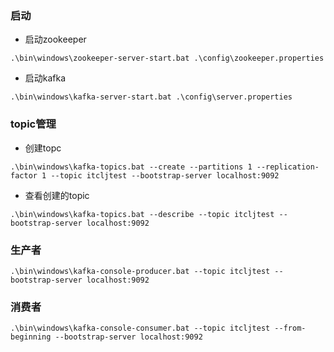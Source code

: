 ### 启动
- 启动zookeeper
```
.\bin\windows\zookeeper-server-start.bat .\config\zookeeper.properties
```
- 启动kafka

```
.\bin\windows\kafka-server-start.bat .\config\server.properties
```

### topic管理

- 创建topc
```
.\bin\windows\kafka-topics.bat --create --partitions 1 --replication-factor 1 --topic itcljtest --bootstrap-server localhost:9092
```

- 查看创建的topic

```
.\bin\windows\kafka-topics.bat --describe --topic itcljtest --bootstrap-server localhost:9092
```

### 生产者
```
.\bin\windows\kafka-console-producer.bat --topic itcljtest --bootstrap-server localhost:9092
```

### 消费者
```
.\bin\windows\kafka-console-consumer.bat --topic itcljtest --from-beginning --bootstrap-server localhost:9092
```